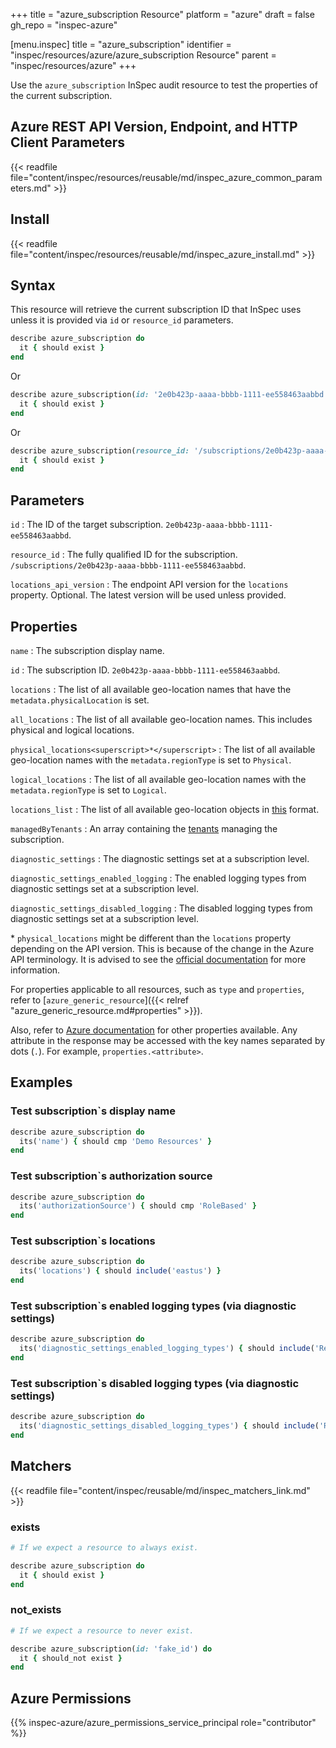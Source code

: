 +++
title = "azure_subscription Resource"
platform = "azure"
draft = false
gh_repo = "inspec-azure"

[menu.inspec]
title = "azure_subscription"
identifier = "inspec/resources/azure/azure_subscription Resource"
parent = "inspec/resources/azure"
+++

Use the `azure_subscription` InSpec audit resource to test the properties of the current subscription.

## Azure REST API Version, Endpoint, and HTTP Client Parameters

{{< readfile file="content/inspec/resources/reusable/md/inspec_azure_common_parameters.md" >}}

## Install

{{< readfile file="content/inspec/resources/reusable/md/inspec_azure_install.md" >}}

## Syntax

This resource will retrieve the current subscription ID that InSpec uses unless it is provided via `id` or `resource_id` parameters.

```ruby
describe azure_subscription do
  it { should exist }
end
```

Or

```ruby
describe azure_subscription(id: '2e0b423p-aaaa-bbbb-1111-ee558463aabbd') do
  it { should exist }
end
```

Or

```ruby
describe azure_subscription(resource_id: '/subscriptions/2e0b423p-aaaa-bbbb-1111-ee558463aabbd') do
  it { should exist }
end
```

## Parameters

`id`
: The ID of the target subscription. `2e0b423p-aaaa-bbbb-1111-ee558463aabbd`.

`resource_id`
: The fully qualified ID for the subscription. `/subscriptions/2e0b423p-aaaa-bbbb-1111-ee558463aabbd`.

`locations_api_version`
: The endpoint API version for the `locations` property. Optional. The latest version will be used unless provided.

## Properties

`name`
: The subscription display name.

`id`
: The subscription ID. `2e0b423p-aaaa-bbbb-1111-ee558463aabbd`.

`locations`
: The list of all available geo-location names that have the `metadata.physicalLocation` is set.

`all_locations`
: The list of all available geo-location names. This includes physical and logical locations.

`physical_locations<superscript>*</superscript>`
: The list of all available geo-location names with the `metadata.regionType` is set to `Physical`.

`logical_locations`
: The list of all available geo-location names with the `metadata.regionType` is set to `Logical`.

`locations_list`
: The list of all available geo-location objects in [this](https://docs.microsoft.com/en-us/rest/api/resources/subscriptions/listlocations#location) format.

`managedByTenants`
: An array containing the [tenants](https://docs.microsoft.com/en-us/rest/api/resources/subscriptions/get#managedbytenant) managing the subscription.

`diagnostic_settings`
: The diagnostic settings set at a subscription level.

`diagnostic_settings_enabled_logging`
: The enabled logging types from diagnostic settings set at a subscription level.

`diagnostic_settings_disabled_logging`
: The disabled logging types from diagnostic settings set at a subscription level.

<superscript>*</superscript> `physical_locations` might be different than the `locations` property depending on the API version.
This is because of the change in the Azure API terminology. It is advised to see the [official documentation](https://docs.microsoft.com/en-us/rest/api/resources/subscriptions/listlocations) for more information.

For properties applicable to all resources, such as `type` and `properties`, refer to [`azure_generic_resource`]({{< relref "azure_generic_resource.md#properties" >}}).

Also, refer to [Azure documentation](https://docs.microsoft.com/en-us/rest/api/resources/subscriptions/get#subscription) for other properties available.  Any attribute in the response may be accessed with the key names separated by dots (`.`). For example, `properties.<attribute>`.

## Examples

### Test subscription`s display name

```ruby
describe azure_subscription do
  its('name') { should cmp 'Demo Resources' }
end
```

### Test subscription`s authorization source

```ruby
describe azure_subscription do
  its('authorizationSource') { should cmp 'RoleBased' }
end
```

### Test subscription`s locations

```ruby
describe azure_subscription do
  its('locations') { should include('eastus') }
end
```

### Test subscription`s enabled logging types (via diagnostic settings)

```ruby
describe azure_subscription do
  its('diagnostic_settings_enabled_logging_types') { should include('ResourceHealth') }
end
```

### Test subscription`s disabled logging types (via diagnostic settings)

```ruby
describe azure_subscription do
  its('diagnostic_settings_disabled_logging_types') { should include('Recommendation') }
end
```

## Matchers

{{< readfile file="content/inspec/reusable/md/inspec_matchers_link.md" >}}

### exists

```ruby
# If we expect a resource to always exist.

describe azure_subscription do
  it { should exist }
end
```

### not_exists

```ruby
# If we expect a resource to never exist.

describe azure_subscription(id: 'fake_id') do
  it { should_not exist }
end
```

## Azure Permissions

{{% inspec-azure/azure_permissions_service_principal role="contributor" %}}

